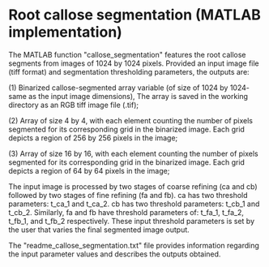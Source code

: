 # Root callose segmentation (MATLAB implementation)

The MATLAB function "callose_segmentation" features the root callose segments from images of 1024 by 1024 pixels. Provided an input image file (tiff format) and segmentation thresholding parameters, the outputs are: 

(1) Binarized callose-segmented array variable (of size of 1024 by 1024- same as the input image dimensions), The array is saved in the working directory as an RGB tiff image file (.tif);

(2) Array of size 4 by 4, with each element counting the number of pixels segmented for its corresponding grid in the binarized image. Each grid depicts a region of 256 by 256 pixels in the image;

(3) Array of size 16 by 16, with each element counting the number of pixels segmented for its corresponding grid in the binarized image. Each grid depicts a region of 64 by 64 pixels in the image;

The input image is processed by two stages of coarse refining (ca and cb) followed by two stages of fine refining (fa and fb). ca has two threshold parameters: t_ca_1 and t_ca_2. cb has two threshold parameters: t_cb_1 and t_cb_2. Similarly, fa and fb have threshold parameters of: t_fa_1, t_fa_2, t_fb_1, and t_fb_2 respectively. These input threshold parameters is set by the user that varies the final segmented image output.

The "readme_callose_segmentation.txt" file provides information regarding the input parameter values and describes the outputs obtained.

